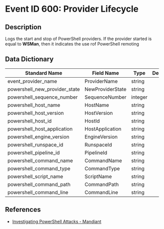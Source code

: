 # Event ID 600: Provider Lifecycle

## Description
Logs the start and stop of PowerShell providers. If the provider started is equal to <strong>WSMan</strong>, then it indicates the use rof PowerShell remoting

## Data Dictionary
|Standard Name|Field Name|Type|Description|Sample Value|
|---|---|---|---|---|
|event_provider_name|ProviderName|string||`Variable`|
|powershell_new_provider_state|NewProviderState|string||`Started`|
|powershell_sequence_number|SequenceNumber|integer||`11`|
|powershell_host_name|HostName|string||`ConsoleHost`|
|powershell_host_version|HostVersion|string||`5.1.16299.251`|
|powershell_host_id|HostId|string||`7839f0de-2e81-4a34-beb3-526dc9f11385`|
|powershell_host_application|HostApplication|string||`C:\Windows\System32\WindowsPowerShell\v1.0\powershell.exe`|
|powershell_engine_version|EngineVersion|string||``|
|powershell_runspace_id|RunspaceId|string||``|
|powershell_pipeline_id|PipelineId|string||``|
|powershell_command_name|CommandName|string||``|
|powershell_command_type|CommandType|string||``|
|powershell_script_name|ScriptName|string||``|
|powershell_command_path|CommandPath|string||``|
|powershell_command_line|CommandLine|string||``|

## References
* [Investigating PowerShell Attacks - Mandiant](https://www.defcon.org/images/defcon-22/dc-22-presentations/Kazanciyan-Hastings/DEFCON-22-Ryan-Kazanciyan-Matt-Hastings-Investigating-Powershell-Attacks.pdf)
